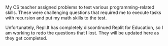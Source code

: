 My CS teacher assigned problems to test various programming-related skills. These were challenging questions that required me to execute tasks with recursion and put my math skills to the test.

Unfortunately, Repl.It has completely discontinued Replit for Education, so I am working to redo the questions that I lost. They will be updated here as they get completed.

